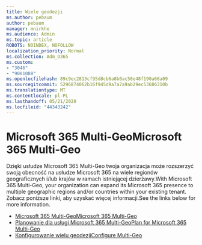 ```yaml
---
title: Wiele geodezji
ms.author: pebaum
author: pebaum
manager: mnirkhe
ms.audience: Admin
ms.topic: article
ROBOTS: NOINDEX, NOFOLLOW
localization_priority: Normal
ms.collection: Adm_O365
ms.custom:
- "3046"
- "9001088"
ms.openlocfilehash: 89c9ec2813cf95d8cb6a8b0ac50e48f190a68a09
ms.sourcegitcommit: 5296874062b16f945d9a7a7a9ab29ec53686310b
ms.translationtype: MT
ms.contentlocale: pl-PL
ms.lasthandoff: 05/21/2020
ms.locfileid: "44343242"
---
```

# <a name="microsoft-365-multi-geo"></a><span data-ttu-id="48230-102">Microsoft 365 Multi-Geo</span><span class="sxs-lookup"><span data-stu-id="48230-102">Microsoft 365 Multi-Geo</span></span>

<span data-ttu-id="48230-103">Dzięki usłudze Microsoft 365 Multi-Geo twoja organizacja może rozszerzyć swoją obecność na usłudze Microsoft 365 na wiele regionów geograficznych i/lub krajów w ramach istniejącej dzierżawy.</span><span class="sxs-lookup"><span data-stu-id="48230-103">With Microsoft 365 Multi-Geo, your organization can expand its Microsoft 365 presence to multiple geographic regions and/or countries within your existing tenant.</span></span> <span data-ttu-id="48230-104">Zobacz poniższe linki, aby uzyskać więcej informacji.</span><span class="sxs-lookup"><span data-stu-id="48230-104">See the links below for more information.</span></span>

- [<span data-ttu-id="48230-105">Microsoft 365 Multi-Geo</span><span class="sxs-lookup"><span data-stu-id="48230-105">Microsoft 365 Multi-Geo</span></span>](https://docs.microsoft.com/office365/enterprise/office-365-multi-geo)
- [<span data-ttu-id="48230-106">Planowanie dla usługi Microsoft 365 Multi-Geo</span><span class="sxs-lookup"><span data-stu-id="48230-106">Plan for Microsoft 365 Multi-Geo</span></span>](https://docs.microsoft.com/office365/enterprise/plan-for-multi-geo)
- [<span data-ttu-id="48230-107">Konfigurowanie wielu geodezji</span><span class="sxs-lookup"><span data-stu-id="48230-107">Configure Multi-Geo</span></span>](https://docs.microsoft.com/office365/enterprise/multi-geo-tenant-configuration)
